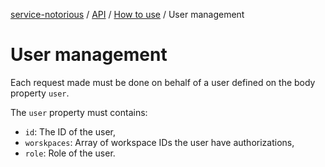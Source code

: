 [service-notorious](../../README.md) / [API](../README.md) / [How to use](./README.md) / User management

# User management

Each request made must be done on behalf of a user defined on the body property `user`.

The `user` property must contains:

* `id`: The ID of the user,
* `worskpaces`: Array of workspace IDs the user have authorizations,
* `role`: Role of the user.
